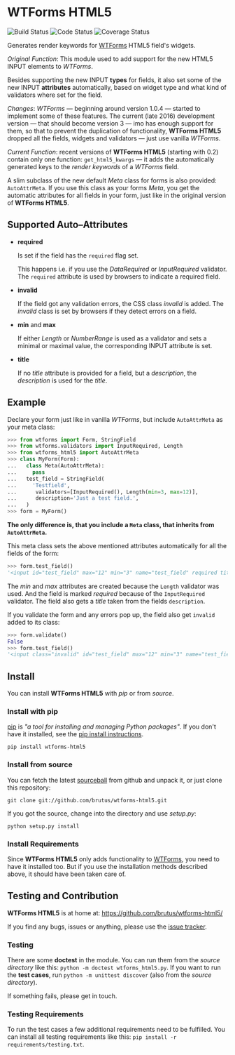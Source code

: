 # WTForms HTML5

![Build Status][badge-travis] ![Code Status][badge-landscape] ![Coverage Status][badge-coveralls]

Generates render keywords for [WTForms][] HTML5 field's widgets.

_Original Function_: This module used to add support for the new HTML5 INPUT
elements to _WTForms_.

Besides supporting the new INPUT __types__ for fields, it also set some of the
new INPUT __attributes__ automatically, based on widget type and what kind of
validators where set for the field.

_Changes_: _WTForms_ — beginning around version 1.0.4 — started to implement
some of these features. The current (late 2016) development version — that
should become version 3 — imo has enough support for them, so that to prevent
the duplication of functionality, __WTForms HTML5__ dropped all the fields,
widgets and validators — just use vanilla _WTForms_.

_Current Function_: recent versions of __WTForms HTML5__ (starting with 0.2)
contain only one function: `get_html5_kwargs` — it adds the automatically
generated keys to the _render keywords_ of a _WTForms_ field.

A slim subclass of the new default _Meta_ class for forms is also provided:
`AutoAttrMeta`. If you use this class as your forms _Meta_, you get the
automatic attributes for all fields in your form, just like in the original
version of __WTForms HTML5__.


## Supported Auto–Attributes

- __required__

  Is set if the field has the ``required`` flag set.

  This happens i.e. if you use the _DataRequired_ or _InputRequired_ validator.
  The `required` attribute is used by browsers to indicate a required field.

- __invalid__

  If the field got any validation errors, the CSS class _invalid_ is added.
  The _invalid_ class is set by browsers if they detect errors on a field.

- __min__ and __max__

  If either _Length_ or _NumberRange_ is used as a validator and sets a minimal
  or maximal value, the corresponding INPUT attribute is set.

- __title__

  If no _title_ attribute is provided for a field, but a _description_, the
  _description_ is used for the _title_.


## Example

Declare your form just like in vanilla _WTForms_, but include `AutoAttrMeta`
as your meta class:

```py
>>> from wtforms import Form, StringField
>>> from wtforms.validators import InputRequired, Length
>>> from wtforms_html5 import AutoAttrMeta
>>> class MyForm(Form):
...   class Meta(AutoAttrMeta):
...     pass
...   test_field = StringField(
...     'Testfield',
...      validators=[InputRequired(), Length(min=3, max=12)],
...      description='Just a test field.',
...   )
>>> form = MyForm()
```

__The only difference is, that you include a `Meta` class, that inherits from
`AutoAttrMeta`.__

This meta class sets the above mentioned attributes automatically for all the
fields of the form:

```py
>>> form.test_field()
'<input id="test_field" max="12" min="3" name="test_field" required title="Just a test field." type="text" value="">'
```

The _min_ and _max_ attributes are created because the `Length` validator was
used. And the field is marked _required_ because of the `InputRequired`
validator. The field also gets a _title_ taken from the fields `description`.

If you validate the form and any errors pop up, the field also get `invalid`
added to its class:

```py
>>> form.validate()
False
>>> form.test_field()
'<input class="invalid" id="test_field" max="12" min="3" name="test_field" required title="Just a test field." type="text" value="">'
```


## Install

You can install __WTForms HTML5__ with _pip_ or from _source_.

### Install with pip

[pip][] is _"a tool for installing and managing Python packages"_. If you don't
have it installed, see the [pip install instructions][].

`pip install wtforms-html5`

### Install from source

You can fetch the latest [sourceball][] from github and unpack it, or just
clone this repository:

`git clone git://github.com/brutus/wtforms-html5.git`

If you got the source, change into the directory and use _setup.py_:

`python setup.py install`

### Install Requirements

Since __WTForms HTML5__ only adds functionality to [WTForms][], you need to
have it installed too. But if you use the installation methods described
above, it should have been taken care of.


## Testing and Contribution

__WTForms HTML5__ is at home at: https://github.com/brutus/wtforms-html5/

If you find any bugs, issues or anything, please use the [issue tracker][].

### Testing

There are some __doctest__ in the module. You can run them from the _source
directory_ like this: `python -m doctest wtforms_html5.py`. If you want to
run the __test cases__, run `python -m unittest discover`  (also from the
_source directory_).

If something fails, please get in touch.

### Testing Requirements

To run the test cases a few additional requirements need to be fulfilled. You
can install all testing requirements like this: ``pip install -r
requirements/testing.txt``.



[home]: https://github.com/brutus/wtforms-html5/
[sourceball]: https://github.com/brutus/wtforms-html5/zipball/master
[issue tracker]: https://github.com/brutus/wtforms-html5/issues

[WTForms]: http://wtforms.simplecodes.com/
[pip]: http://www.pip-installer.org/en/latest/index.html
[pip install instructions]: http://www.pip-installer.org/en/latest/installing.html

[badge-travis]: https://api.travis-ci.org/brutus/wtforms-html5.svg?branch=master
[badge-landscape]: https://landscape.io/github/brutus/wtforms-html5/master/landscape.svg?style=flat
[badge-coveralls]: https://coveralls.io/repos/github/brutus/wtforms-html5/badge.svg?branch=master
